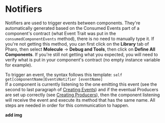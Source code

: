 # Notifiers
Notifiers are used to trigger events between components.
They're automatically generated based on the Consumed Events part of a component's contract (what Event Trait was put in the `consumedComponentEvents` method), there is no need to manually type it.
If you're not getting this method, you can first click on the **Library** tab of Pharo, then select **Molecule** -> **Debug and Tools**, then click on **Define All Components**. If you're still not getting what you expected, you will need to verify what is put in your component's contract (no empty instance variable for example).

To trigger an event, the syntax follows this template:
`self get[componentName]EventsNotifier [eventName]` \
If a component is currently listening to the one emitting this event (see the second to last paragraph of [Creating Events](https://github.com/OpenSmock/Molecule/blob/main/documentation/Creating%20Events.md)) and if the eventual Producers are set up correctly (see [Creating Producers](https://github.com/OpenSmock/Molecule/blob/main/documentation/Creating%20Producers.md)), then the component listening will receive the event and execute its method that has the same name. 
All steps are needed in order for this communication to happen.

**add img**
